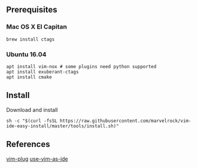 ## Prerequisites
### Mac OS X EI Capitan
```
brew install ctags
```

### Ubuntu 16.04
```
apt install vim-nox # some plugins need python supported
apt install exuberant-ctags
apt install cmake
```

## Install
Download and install
```shell
sh -c "$(curl -fsSL https://raw.githubusercontent.com/marvelrock/vim-ide-easy-install/master/tools/install.sh)"
```

## References
[vim-plug](https://github.com/junegunn/vim-plug)
[use-vim-as-ide](https://github.com/yangyangwithgnu/use_vim_as_ide)
